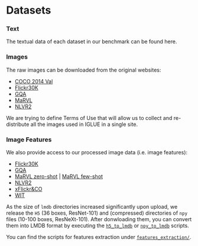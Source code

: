 # Datasets

### Text
The textual data of each dataset in our benchmark can be found here.

### Images
The raw images can be downloaded from the original websites:
- [COCO 2014 Val](https://cocodataset.org/#download)
- [Flickr30K](https://www.kaggle.com/hsankesara/flickr-image-dataset)
- [GQA](https://cs.stanford.edu/people/dorarad/gqa/download.html)
- [MaRVL](https://dataverse.scholarsportal.info/dataset.xhtml?persistentId=doi:10.5683/SP3/42VZ4P)
- [NLVR2](https://github.com/lil-lab/nlvr/tree/master/nlvr2#direct-image-download)

We are trying to define Terms of Use that will allow us to collect and re-distribute all the images used in IGLUE in a single site.

### Image Features
We also provide access to our processed image data (i.e. image features):
- [Flickr30K](https://sid.erda.dk/sharelink/aW8MWVSlK1)
- [GQA](https://sid.erda.dk/sharelink/FtoWxwitOz)
- [MaRVL zero-shot](https://sid.erda.dk/sharelink/GYPEryxpVk) | [MaRVL few-shot](https://sid.erda.dk/sharelink/fMNmRmJgQA)
- [NLVR2](https://sid.erda.dk/sharelink/FjJUsFbRWO)
- [xFlickr&CO](https://sid.erda.dk/sharelink/cCObmVenjI)
- [WIT](https://sid.erda.dk/sharelink/escPrWm3Tt)

As the size of `lmdb` directories increased significantly upon upload, 
we release the `H5` (36 boxes, ResNet-101) and (compressed) directories of `npy` files (10-100 boxes, ResNeXt-101).
After donwloading them, you can convert them into LMDB format by executing the [`h5_to_lmdb`](../features_extraction/h5_to_lmdb.py) or [`npy_to_lmdb`](../features_extraction/npy_to_lmdb.py) scripts.

You can find the scripts for features extraction under [`features_extraction/`](../features_extraction).
